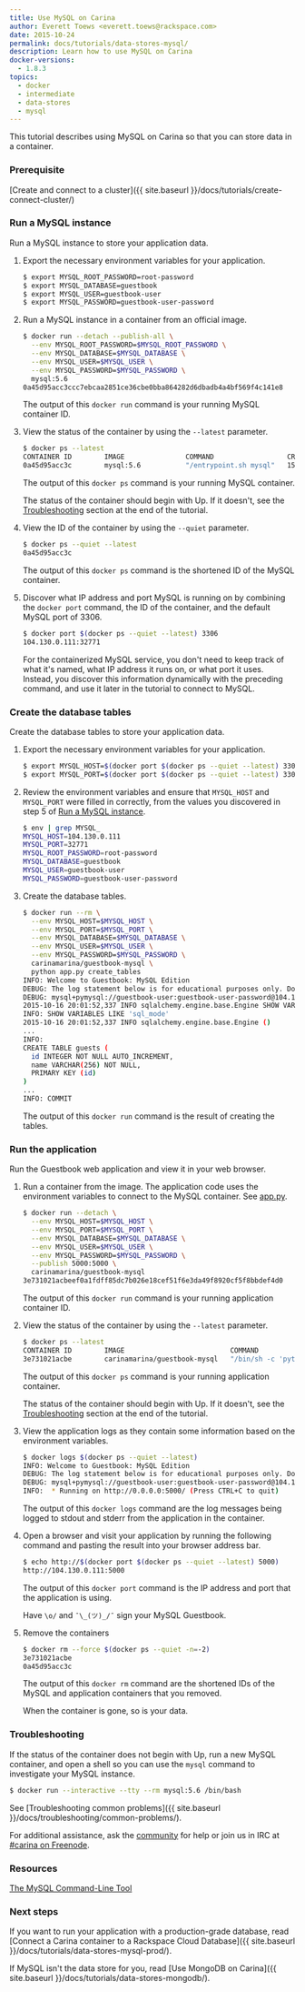 ```yaml
---
title: Use MySQL on Carina
author: Everett Toews <everett.toews@rackspace.com>
date: 2015-10-24
permalink: docs/tutorials/data-stores-mysql/
description: Learn how to use MySQL on Carina
docker-versions:
  - 1.8.3
topics:
  - docker
  - intermediate
  - data-stores
  - mysql
---
```


This tutorial describes using MySQL on Carina so that you can store data in a container.

### Prerequisite

[Create and connect to a cluster]({{ site.baseurl }}/docs/tutorials/create-connect-cluster/)

### Run a MySQL instance

Run a MySQL instance to store your application data.

1. Export the necessary environment variables for your application.

    ```bash
    $ export MYSQL_ROOT_PASSWORD=root-password
    $ export MYSQL_DATABASE=guestbook
    $ export MYSQL_USER=guestbook-user
    $ export MYSQL_PASSWORD=guestbook-user-password
    ```

1. Run a MySQL instance in a container from an official image.

    ```bash
    $ docker run --detach --publish-all \
      --env MYSQL_ROOT_PASSWORD=$MYSQL_ROOT_PASSWORD \
      --env MYSQL_DATABASE=$MYSQL_DATABASE \
      --env MYSQL_USER=$MYSQL_USER \
      --env MYSQL_PASSWORD=$MYSQL_PASSWORD \
      mysql:5.6
    0a45d95acc3ccc7ebcaa2851ce36cbe0bba864282d6dbadb4a4bf569f4c141e8
    ```

    The output of this `docker run` command is your running MySQL container ID.

1. View the status of the container by using the `--latest` parameter.

    ```bash
    $ docker ps --latest
    CONTAINER ID        IMAGE               COMMAND                  CREATED             STATUS              PORTS                           NAMES
    0a45d95acc3c        mysql:5.6           "/entrypoint.sh mysql"   15 seconds ago      Up 14 seconds       104.130.0.111:32771->3306/tcp   d850247d-ae6d-43bd-8b41-fd56f3530283-n1/loving_saha
    ```

    The output of this `docker ps` command is your running MySQL container.

    The status of the container should begin with Up. If it doesn't, see the [Troubleshooting](#troubleshooting) section at the end of the tutorial.

1. View the ID of the container by using the `--quiet` parameter.

    ```bash
    $ docker ps --quiet --latest
    0a45d95acc3c
    ```

    The output of this `docker ps` command is the shortened ID of the MySQL container.

1. Discover what IP address and port MySQL is running on by combining the `docker port` command, the ID of the container, and the default MySQL port of 3306.

    ```bash
    $ docker port $(docker ps --quiet --latest) 3306
    104.130.0.111:32771
    ```

    For the containerized MySQL service, you don't need to keep track of what it's named, what IP address it runs on, or what port it uses. Instead, you discover this information dynamically with the preceding command, and use it later in the tutorial to connect to MySQL.

### Create the database tables

Create the database tables to store your application data.

1. Export the necessary environment variables for your application.

    ```bash
    $ export MYSQL_HOST=$(docker port $(docker ps --quiet --latest) 3306 | cut -f 1 -d ':')
    $ export MYSQL_PORT=$(docker port $(docker ps --quiet --latest) 3306 | cut -f 2 -d ':')
    ```

1. Review the environment variables and ensure that `MYSQL_HOST` and `MYSQL_PORT` were filled in correctly, from the values you discovered in step 5 of [Run a MySQL instance](#run-a-mysql-instance).

    ```bash
    $ env | grep MYSQL_
    MYSQL_HOST=104.130.0.111
    MYSQL_PORT=32771
    MYSQL_ROOT_PASSWORD=root-password
    MYSQL_DATABASE=guestbook
    MYSQL_USER=guestbook-user
    MYSQL_PASSWORD=guestbook-user-password
    ```

1. Create the database tables.

    ```bash
    $ docker run --rm \
      --env MYSQL_HOST=$MYSQL_HOST \
      --env MYSQL_PORT=$MYSQL_PORT \
      --env MYSQL_DATABASE=$MYSQL_DATABASE \
      --env MYSQL_USER=$MYSQL_USER \
      --env MYSQL_PASSWORD=$MYSQL_PASSWORD \
      carinamarina/guestbook-mysql \
      python app.py create_tables
    INFO: Welcome to Guestbook: MySQL Edition
    DEBUG: The log statement below is for educational purposes only. Do not log credentials.
    DEBUG: mysql+pymysql://guestbook-user:guestbook-user-password@104.130.0.111:32771/guestbook
    2015-10-16 20:01:52,337 INFO sqlalchemy.engine.base.Engine SHOW VARIABLES LIKE 'sql_mode'
    INFO: SHOW VARIABLES LIKE 'sql_mode'
    2015-10-16 20:01:52,337 INFO sqlalchemy.engine.base.Engine ()
    ...
    INFO:
    CREATE TABLE guests (
      id INTEGER NOT NULL AUTO_INCREMENT,
      name VARCHAR(256) NOT NULL,
      PRIMARY KEY (id)
    )
    ...
    INFO: COMMIT
    ```

    The output of this `docker run` command is the result of creating the tables.

### Run the application

Run the Guestbook web application and view it in your web browser.

1. Run a container from the image. The application code uses the environment variables to connect to the MySQL container. See [app.py](https://github.com/getcarina/examples/blob/master/guestbook-mysql/app.py).

    ```bash
    $ docker run --detach \
      --env MYSQL_HOST=$MYSQL_HOST \
      --env MYSQL_PORT=$MYSQL_PORT \
      --env MYSQL_DATABASE=$MYSQL_DATABASE \
      --env MYSQL_USER=$MYSQL_USER \
      --env MYSQL_PASSWORD=$MYSQL_PASSWORD \
      --publish 5000:5000 \
      carinamarina/guestbook-mysql
    3e731021acbeef0a1fdff85dc7b026e18cef51f6e3da49f8920cf5f8bbdef4d0
    ```

    The output of this `docker run` command is your running application container ID.

1. View the status of the container by using the `--latest` parameter.

    ```bash
    $ docker ps --latest
    CONTAINER ID        IMAGE                          COMMAND                  CREATED             STATUS              PORTS                          NAMES
    3e731021acbe        carinamarina/guestbook-mysql   "/bin/sh -c 'python a"   51 seconds ago      Up 50 seconds       104.130.0.111:5000->5000/tcp   d850247d-ae6d-43bd-8b41-fd56f3530283-n1/backstabbing_stallman
    ```

    The output of this `docker ps` command is your running application container.

    The status of the container should begin with Up. If it doesn't, see the [Troubleshooting](#troubleshooting) section at the end of the tutorial.

1. View the application logs as they contain some information based on the environment variables.

    ```bash
    $ docker logs $(docker ps --quiet --latest)
    INFO: Welcome to Guestbook: MySQL Edition
    DEBUG: The log statement below is for educational purposes only. Do not log credentials.
    DEBUG: mysql+pymysql://guestbook-user:guestbook-user-password@104.130.0.111:32771/guestbook
    INFO:  * Running on http://0.0.0.0:5000/ (Press CTRL+C to quit)
    ```

    The output of this `docker logs` command are the log messages being logged to stdout and stderr from the application in the container.

1. Open a browser and visit your application by running the following command and pasting the result into your browser address bar.

    ```bash
    $ echo http://$(docker port $(docker ps --quiet --latest) 5000)
    http://104.130.0.111:5000
    ```

    The output of this `docker port` command is the IP address and port that the application is using.

    Have `\o/` and `¯\_(ツ)_/¯` sign your MySQL Guestbook.

1. Remove the containers

    ```bash
    $ docker rm --force $(docker ps --quiet -n=-2)
    3e731021acbe
    0a45d95acc3c
    ```

    The output of this `docker rm` command are the shortened IDs of the MySQL and application containers that you removed.

    When the container is gone, so is your data.

### Troubleshooting

If the status of the container does not begin with Up, run a new MySQL container, and open a shell so you can use the `mysql` command to investigate your MySQL instance.

```bash
$ docker run --interactive --tty --rm mysql:5.6 /bin/bash
```

See [Troubleshooting common problems]({{ site.baseurl }}/docs/troubleshooting/common-problems/).

For additional assistance, ask the [community](https://community.getcarina.com/) for help or join us in IRC at [#carina on Freenode](http://webchat.freenode.net/?channels=carina).

### Resources

[The MySQL Command-Line Tool](http://dev.mysql.com/doc/refman/5.6/en/mysql.html)

### Next steps

If you want to run your application with a production-grade database, read [Connect a Carina container to a Rackspace Cloud Database]({{ site.baseurl }}/docs/tutorials/data-stores-mysql-prod/).

If MySQL isn't the data store for you, read [Use MongoDB on Carina]({{ site.baseurl }}/docs/tutorials/data-stores-mongodb/).
